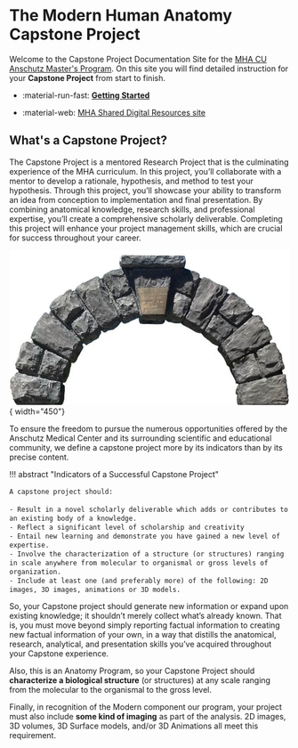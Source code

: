 # The Modern Human Anatomy Capstone Project

Welcome to the Capstone Project Documentation Site for the [MHA CU Anschutz Master's Program](https://medschool.cuanschutz.edu/ms-modern-human-anatomy). On this site you will find detailed instruction for your **Capstone Project** from start to finish.

<div class="grid cards" markdown>

-   :material-run-fast: [**Getting Started**](initial-steps.md)
 
-   :material-web: [MHA Shared Digital Resources site](https://olucdenver.sharepoint.com/:u:/r/sites/mhacapstone/SitePages/Home.aspx?csf=1&web=1&share=EZ3f61b1CItBv5s-I30DU1cB3g79N2lXZbsNuuV4h3eGDQ&e=swWjXF)
</div>

## What's a Capstone Project?

The Capstone Project is a mentored Research Project that is the culminating experience of the MHA curriculum. In this project, you’ll collaborate with a mentor to develop a rationale, hypothesis, and method to test your hypothesis.  Through this project, you’ll showcase your ability to transform an idea from conception to implementation and final presentation. By combining anatomical knowledge, research skills, and professional expertise, you’ll create a comprehensive scholarly deliverable. Completing this project will enhance your project management skills, which are crucial for success throughout your career.

![Stone Arch featuring a Key Stone and a Cap Stone](images/capstone-2.jpg){ width="450"}

To ensure the freedom to pursue the numerous opportunities offered by the Anschutz Medical Center and its surrounding scientific and educational community, we define a capstone project more by its indicators than by its precise content.

!!! abstract "Indicators of a Successful Capstone Project"

    A capstone project should:

    - Result in a novel scholarly deliverable which adds or contributes to an existing body of a knowledge.
    - Reflect a significant level of scholarship and creativity
    - Entail new learning and demonstrate you have gained a new level of expertise.
    - Involve the characterization of a structure (or structures) ranging in scale anywhere from molecular to organismal or gross levels of organization.
    - Include at least one (and preferably more) of the following: 2D images, 3D images, animations or 3D models.

So, your Capstone project should generate new information or expand upon existing knowledge; it shouldn’t merely collect what’s already known. That is, you must move beyond simply reporting factual information to creating new factual information of your own, in a way that distills the anatomical, research, analytical, and presentation skills you’ve acquired throughout your Capstone experience.

Also, this is an Anatomy Program, so your Capstone Project should **characterize a biological structure** (or structures) at any scale ranging from the molecular to the organismal to the gross level.

Finally, in recognition of the Modern component our program, your project must also include **some kind of imaging** as part of the analysis. 2D images, 3D volumes, 3D Surface models, and/or 3D Animations all meet this requirement.
